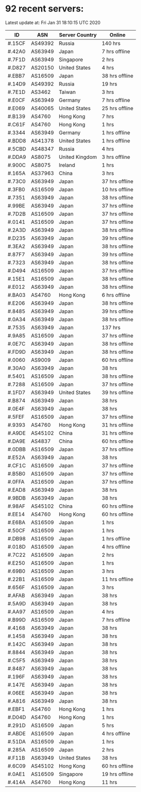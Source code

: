 # 92 recent servers:

Latest update at: Fri Jan 31 18:10:15 UTC 2020

| ID | ASN | Server Country | Online |
| -- | --- | -------------- | ------ |
| #.15CF | AS49392 | Russia | 140 hrs |
| #.42A0 | AS63949 | Japan | 7 hrs offline |
| #.7F1D | AS63949 | Singapore | 2 hrs |
| #.D827 | AS20150 | United States | 4 hrs |
| #.EBB7 | AS16509 | Japan | 38 hrs offline |
| #.14D9 | AS49392 | Russia | 19 hrs |
| #.7E1D | AS3462 | Taiwan | 3 hrs |
| #.E0CF | AS63949 | Germany | 7 hrs offline |
| #.E069 | AS40065 | United States | 25 hrs offline |
| #.B139 | AS4760 | Hong Kong | 7 hrs |
| #.C61F | AS4760 | Hong Kong | 1 hrs |
| #.3344 | AS63949 | Germany | 1 hrs offline |
| #.BDD8 | AS41378 | United States | 1 hrs offline |
| #.5CBD | AS48347 | Russia | 4 hrs |
| #.DDA9 | AS8075 | United Kingdom | 3 hrs offline |
| #.900C | AS8075 | Ireland | 1 hrs |
| #.165A | AS37963 | China | 3 hrs |
| #.73C0 | AS63949 | Japan | 37 hrs offline |
| #.3FB0 | AS16509 | Japan | 10 hrs offline |
| #.7351 | AS63949 | Japan | 38 hrs offline |
| #.99BE | AS63949 | Japan | 37 hrs offline |
| #.7D2B | AS16509 | Japan | 37 hrs offline |
| #.0141 | AS16509 | Japan | 37 hrs offline |
| #.2A3D | AS63949 | Japan | 38 hrs offline |
| #.D235 | AS63949 | Japan | 39 hrs offline |
| #.3EA2 | AS63949 | Japan | 38 hrs offline |
| #.87F7 | AS63949 | Japan | 39 hrs offline |
| #.7323 | AS63949 | Japan | 38 hrs offline |
| #.D494 | AS16509 | Japan | 37 hrs offline |
| #.15E1 | AS16509 | Japan | 38 hrs offline |
| #.E012 | AS63949 | Japan | 38 hrs offline |
| #.BA03 | AS4760 | Hong Kong | 6 hrs offline |
| #.E206 | AS63949 | Japan | 38 hrs offline |
| #.8485 | AS63949 | Japan | 39 hrs offline |
| #.0A34 | AS63949 | Japan | 38 hrs offline |
| #.7535 | AS63949 | Japan | 137 hrs |
| #.9A85 | AS16509 | Japan | 37 hrs offline |
| #.0E7C | AS63949 | Japan | 38 hrs offline |
| #.FD9D | AS63949 | Japan | 38 hrs offline |
| #.0060 | AS9009 | Japan | 60 hrs offline |
| #.30A0 | AS63949 | Japan | 38 hrs |
| #.5401 | AS16509 | Japan | 38 hrs offline |
| #.7288 | AS16509 | Japan | 37 hrs offline |
| #.1FD7 | AS63949 | United States | 39 hrs offline |
| #.B874 | AS63949 | Japan | 38 hrs |
| #.0E4F | AS63949 | Japan | 38 hrs |
| #.5FEF | AS16509 | Japan | 37 hrs offline |
| #.9393 | AS4760 | Hong Kong | 31 hrs offline |
| #.A9DE | AS45102 | China | 31 hrs offline |
| #.DA9E | AS4837 | China | 60 hrs offline |
| #.0DBB | AS16509 | Japan | 37 hrs offline |
| #.E52A | AS63949 | Japan | 38 hrs |
| #.CF1C | AS16509 | Japan | 37 hrs offline |
| #.B5B0 | AS16509 | Japan | 37 hrs offline |
| #.0FFA | AS16509 | Japan | 37 hrs offline |
| #.EAD8 | AS63949 | Japan | 38 hrs |
| #.9BDB | AS63949 | Japan | 38 hrs |
| #.98AF | AS45102 | China | 60 hrs offline |
| #.EE14 | AS4760 | Hong Kong | 60 hrs offline |
| #.E6BA | AS16509 | Japan | 1 hrs |
| #.50CF | AS16509 | Japan | 1 hrs |
| #.DB98 | AS16509 | Japan | 1 hrs offline |
| #.018D | AS16509 | Japan | 4 hrs offline |
| #.7C22 | AS16509 | Japan | 2 hrs |
| #.E250 | AS16509 | Japan | 1 hrs |
| #.69B0 | AS16509 | Japan | 3 hrs |
| #.22B1 | AS16509 | Japan | 11 hrs offline |
| #.656F | AS16509 | Japan | 3 hrs |
| #.AFAB | AS63949 | Japan | 38 hrs |
| #.5A9D | AS63949 | Japan | 38 hrs |
| #.AA97 | AS16509 | Japan | 4 hrs |
| #.B99D | AS16509 | Japan | 7 hrs offline |
| #.4168 | AS63949 | Japan | 38 hrs |
| #.1458 | AS63949 | Japan | 38 hrs |
| #.142C | AS63949 | Japan | 38 hrs |
| #.8844 | AS63949 | Japan | 38 hrs |
| #.C5F5 | AS63949 | Japan | 38 hrs |
| #.8487 | AS63949 | Japan | 38 hrs |
| #.196F | AS63949 | Japan | 38 hrs |
| #.147E | AS63949 | Japan | 38 hrs |
| #.06EE | AS63949 | Japan | 38 hrs |
| #.A816 | AS63949 | Japan | 38 hrs |
| #.EBF1 | AS4760 | Hong Kong | 1 hrs |
| #.D04D | AS4760 | Hong Kong | 1 hrs |
| #.291D | AS16509 | Japan | 5 hrs |
| #.ABDE | AS16509 | Japan | 4 hrs offline |
| #.51DA | AS16509 | Japan | 1 hrs |
| #.285A | AS16509 | Japan | 2 hrs |
| #.F11B | AS63949 | United States | 38 hrs |
| #.6C09 | AS45102 | Hong Kong | 60 hrs offline |
| #.0AE1 | AS16509 | Singapore | 19 hrs offline |
| #.414A | AS4760 | Hong Kong | 11 hrs |

